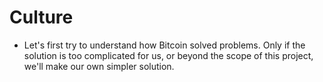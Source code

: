 # Culture

- Let's first try to understand how Bitcoin solved problems. Only if the solution is too complicated for us, or beyond the scope of this project, we'll make our own simpler solution.

